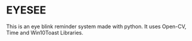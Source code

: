 # EYESEE

This is an eye blink reminder system made with python.
It uses Open-CV, Time and Win10Toast Libraries.
